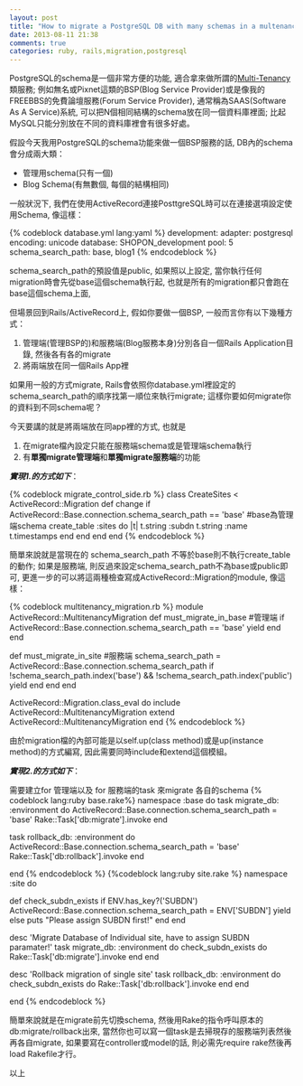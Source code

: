 ```yaml
---
layout: post
title: "How to migrate a PostgreSQL DB with many schemas in a multenancy Rails application"
date: 2013-08-11 21:38
comments: true
categories: ruby, rails,migration,postgresql
---
```


PostgreSQL的schema是一個非常方便的功能, 適合拿來做所謂的[Multi-Tenancy](http://www.arthurtoday.com/2010/02/multi-tenant-application-multitenancy.html#.UgeXg2T08Rw)類服務; 例如無名或Pixnet這類的BSP(Blog Service Provider)或是像我的FREEBBS的免費論壇服務(Forum Service Provider), 通常稱為SAAS(Software As A Service)系統, 可以把N個相同結構的schema放在同一個資料庫裡面; 比起MySQL只能分別放在不同的資料庫裡會有很多好處。

假設今天我用PostgreSQL的schema功能來做一個BSP服務的話, DB內的schema會分成兩大類：

*  管理用schema(只有一個)
*  Blog Schema(有無數個, 每個的結構相同)

一般狀況下, 我們在使用ActiveRecord連接PosttgreSQL時可以在連接選項設定使用Schema, 像這樣：

{% codeblock  database.yml lang:yaml %}
development:
  adapter: postgresql
  encoding: unicode
  database: SHOPON_development
  pool: 5
  schema_search_path: base, blog1
{% endcodeblock %}

schema_search_path的預設值是public, 如果照以上設定, 當你執行任何migration時會先從base這個schema執行起, 也就是所有的migration都只會跑在base這個schema上面, 


但場景回到Rails/ActiveRecord上, 假如你要做一個BSP, 一般而言你有以下幾種方式：

1.  管理端(管理BSP的)和服務端(Blog服務本身)分別各自一個Rails Application目錄, 然後各有各的migrate
2.  將兩端放在同一個Rails App裡

如果用一般的方式migrate, Rails會依照你database.yml裡設定的schema_search_path的順序找第一順位來執行migrate; 這樣你要如何migrate你的資料到不同schema呢？

今天要講的就是將兩端放在同app裡的方式, 也就是

1.  在migrate檔內設定只能在服務端schema或是管理端schema執行
2.  有**單獨migrate管理端**和**單獨migrate服務端**的功能

***實現1.的方式如下***：

{% codeblock migrate_control_side.rb %}
class CreateSites < ActiveRecord::Migration
  def change
    if ActiveRecord::Base.connection.schema_search_path == 'base' #base為管理端schema
      create_table :sites do |t|
        t.string :subdn
        t.string :name
        t.timestamps
      end
    end
  end
end
{% endcodeblock %}

簡單來說就是當現在的 schema_search_path 不等於base則不執行create_table的動作; 如果是服務端, 則反過來設定schema_search_path不為base或public即可, 更進一步的可以將這兩種檢查寫成ActiveRecord::Migration的module, 像這樣：

{% codeblock multitenancy_migration.rb %}
module ActiveRecord::MultitenancyMigration
  def must_migrate_in_base #管理端
    if ActiveRecord::Base.connection.schema_search_path == 'base'
      yield
    end
  end

  def must_migrate_in_site #服務端
    schema_search_path = ActiveRecord::Base.connection.schema_search_path
    if !schema_search_path.index('base') && !schema_search_path.index('public')
      yield
    end
  end
end

ActiveRecord::Migration.class_eval do
  include ActiveRecord::MultitenancyMigration
  extend ActiveRecord::MultitenancyMigration
end
{% endcodeblock %}

由於migration檔的內部可能是以self.up(class method)或是up(instance method)的方式編寫, 因此需要同時include和extend這個模組。

***實現2.的方式如下***：

需要建立for 管理端以及 for 服務端的task 來migrate 各自的schema
{% codeblock lang:ruby base.rake%}
namespace :base do
  task migrate_db: :environment do
    ActiveRecord::Base.connection.schema_search_path = 'base'
    Rake::Task['db:migrate'].invoke
  end

  task rollback_db: :environment do
    ActiveRecord::Base.connection.schema_search_path = 'base'
    Rake::Task['db:rollback'].invoke
  end

end
{% endcodeblock %}
{%codeblock lang:ruby site.rake %}
namespace :site do

  def check_subdn_exists
    if ENV.has_key?('SUBDN')
      ActiveRecord::Base.connection.schema_search_path = ENV['SUBDN']
      yield
    else
      puts "Please assign SUBDN first!"
    end
  end


  desc 'Migrate Database of Individual site, have to assign SUBDN paramater!'
  task migrate_db: :environment do
    check_subdn_exists do
      Rake::Task['db:migrate'].invoke
    end
  end

  desc 'Rollback migration of single site'
  task rollback_db: :environment do
    check_subdn_exists do
      Rake::Task['db:rollback'].invoke
    end
  end

end
{% endcodeblock %}

簡單來說就是在migrate前先切換schema, 然後用Rake的指令呼叫原本的db:migrate/rollback出來, 當然你也可以寫一個task是去掃現存的服務端列表然後再各自migrate, 如果要寫在controller或model的話, 則必需先require rake然後再load Rakefile才行。

以上

